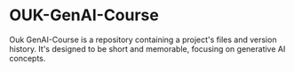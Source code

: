 # OUK-GenAI-Course
Ouk GenAI-Course is a repository containing a project's files and version history. It's designed to be short and memorable, focusing on generative AI concepts.
